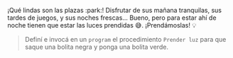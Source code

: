 <gs-attire attire-url="https://raw.githubusercontent.com/MumukiProject/mumuki-guia-gobstones-ciudad-de-san-luis-secundaria/master/assets/attires/config_1573073101969.json"></gs-attire>
¡Qué lindas son las plazas :park:! Disfrutar de sus mañana tranquilas, sus tardes de juegos, y sus noches frescas… Bueno, pero para estar ahí de noche tienen que estar las luces prendidas :sweat_smile:. ¡Prendámoslas! :bulb:

> Definí e invocá en un `program` el procedimiento `Prender luz` para que saque una bolita negra y ponga una bolita verde.
